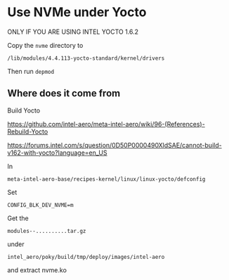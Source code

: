 # Use NVMe under Yocto

ONLY IF YOU ARE USING INTEL YOCTO 1.6.2

Copy the `nvme` directory to
```
/lib/modules/4.4.113-yocto-standard/kernel/drivers
```

Then run `depmod`


## Where does it come from

Build Yocto

https://github.com/intel-aero/meta-intel-aero/wiki/96-(References)-Rebuild-Yocto

https://forums.intel.com/s/question/0D50P0000490XldSAE/cannot-build-v162-with-yocto?language=en_US


In
```
meta-intel-aero-base/recipes-kernel/linux/linux-yocto/defconfig
```

Set
```
CONFIG_BLK_DEV_NVME=m
```

Get the
```
modules--..........tar.gz
```
under
```
intel_aero/poky/build/tmp/deploy/images/intel-aero
```

and extract nvme.ko

